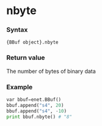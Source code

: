 ﻿# nbyte

### Syntax

`{BBuf object}.nbyte`


### Return value

The number of bytes of binary data


### Example

```python
var bbuf=enet.BBuf()
bbuf.append("s4", 20)
bbuf.append("s4", -10)
print bbuf.nbyte() # "8"
```
